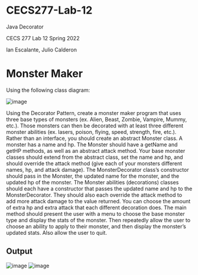 # CECS277-Lab-12
Java Decorator 

CECS 277 Lab 12 Spring 2022

Ian Escalante, Julio Calderon


# Monster Maker
Using the following class diagram:

![image](https://github.com/ian-es/CECS277-Lab-12/assets/103468553/8e0b345a-e46e-4719-b5f3-78023c7b4066)

Using the Decorator Pattern, create a monster maker program that uses three base types
of monsters (ex. Alien, Beast, Zombie, Vampire, Mummy, etc.). Those monsters can
then be decorated with at least three different monster abilities (ex. lasers, poison, flying,
speed, strength, fire, etc.).
Rather than an interface, you should create an abstract Monster class. A monster has a
name and hp. The Monster should have a getName and getHP methods, as well as an
abstract attack method. Your base monster classes should extend from the abstract class,
set the name and hp, and should override the attack method (give each of your monsters
different names, hp, and attack damage).
The MonsterDecorator class’s constructor should pass in the Monster, the updated name
for the monster, and the updated hp of the monster.
The Monster abilities (decorations) classes should each have a constructor that passes the
updated name and hp to the MonsterDecorator. They should also each override the attack
method to add more attack damage to the value returned. You can choose the amount of
extra hp and extra attack that each different decoration does.
The main method should present the user with a menu to choose the base monster type
and display the stats of the monster. Then repeatedly allow the user to choose an ability
to apply to their monster, and then display the monster’s updated stats. Also allow the
user to quit.

## Output
![image](https://github.com/ian-es/CECS277-Lab-12/assets/103468553/ebe3bd7f-cdce-42fd-90d1-a5156ad92428)
![image](https://github.com/ian-es/CECS277-Lab-12/assets/103468553/9091d639-65a5-4cc6-bbd3-74c9130281e1)


